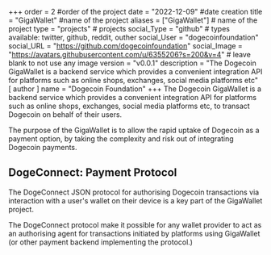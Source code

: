 +++
order = 2 #order of the project
date = "2022-12-09" #date creation
title = "GigaWallet" #name of the project
aliases = ["GigaWallet"] # name of the project
type = "projects" # projects
social_Type = "github" # types available: twitter, github, reddit, outher
social_User = "dogecoinfoundation"
social_URL = "https://github.com/dogecoinfoundation"
social_Image = "https://avatars.githubusercontent.com/u/6355206?s=200&v=4" # leave blank to not use any image
version = "v0.0.1"
description = "The Dogecoin GigaWallet is a backend service which provides a convenient integration API for platforms such as online shops, exchanges, social media platforms etc"
[ author ]
  name = "Dogecoin Foundation"
+++
The Dogecoin GigaWallet is a backend service which provides a convenient integration API for platforms such as online shops, exchanges, social media platforms etc, to transact Dogecoin on behalf of their users.

The purpose of the GigaWallet is to allow the rapid uptake of Dogecoin as a payment option, by taking the complexity and risk out of integrating Dogecoin payments.

<h2>DogeConnect: Payment Protocol</h2>

The DogeConnect JSON protocol for authorising Dogecoin transactions via interaction with a user's wallet on their device is a key part of the GigaWallet project.

The DogeConnect protocol make it possible for any wallet provider to act as an authorising agent for transactions initiated by platforms using GigaWallet (or other payment backend implementing the protocol.)